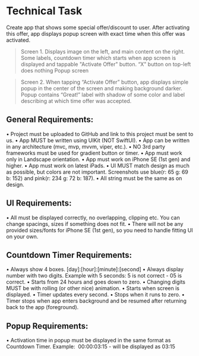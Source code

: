 # Technical Task
Create app that shows some special offer/discount to user. After activating this offer, app displays popup screen with exact time when this offer was activated.

> Screen 1. Displays image on the left, and main content on the right. Some labels, countdown timer which starts when app screen is displayed and tappable "Activate Offer" button. “X" button on top-left does nothing
Popup screen

> Screen 2. When tapping “Activate Offer” button, app displays simple popup in the center of the screen and making background darker. Popup contains “Great!” label with shadow of some color and label describing at which time offer was accepted.
    
## General Requirements:
• Project must be uploaded to GitHub and link to this project must be sent to us.
• App MUST be written using UIKit (NOT SwiftUI).
• App can be written in any architecture (mvc, mvp, mvvm, viper, etc.).
• NO 3rd party frameworks must be used for gradient button or timer.
• App must work only in Landscape orientation.
• App must work on iPhone SE (1st gen) and higher.
• App must work on latest iPads.
• UI MUST match design as much as possible, but colors are not important. Screenshots use
blue(r: 65 g: 69 b: 152) and pink(r: 234 g: 72 b: 187).
• All string must be the same as on design.
## UI Requirements:
• All must be displayed correctly, no overlapping, clipping etc. You can change spacings, sizes if something does not fit.
• There will not be any provided sizes/fonts for iPhone SE (1st gen), so you need to handle fitting UI on your own.
## Countdown Timer Requirements:
• Always show 4 boxes. [day]:[hour]:[minute]:[second]
• Always display number with two digits. Example with 5 seconds: 5 is not correct - 05 is
correct.
• Starts from 24 hours and goes down to zero.
• Changing digits MUST be with rolling (or other nice) animation.
• Starts when screen is displayed.
• Timer updates every second.
• Stops when it runs to zero.
• Timer stops when app enters background and be resumed after returning back to the app
(foreground).
## Popup Requirements:
• Activation time in popup must be displayed in the same format as Countdown Timer. Example:  00:00:03:15 - will be displayed as 03:15

 
